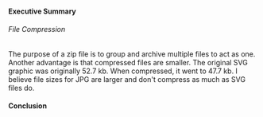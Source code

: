#### Executive Summary
###### File Compression
The purpose of a zip file is to group and archive multiple files to act as one. Another advantage is that compressed files are smaller.
The original SVG graphic was originally 52.7 kb. When compressed, it went to 47.7 kb. I believe file sizes for JPG are larger and don't compress as much as SVG files do.
#### Conclusion
